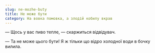 ```yaml
---
slug: ne-mozhe-buty
title: Не може бути
category: На вовка помовка, а злодій кобилу вкрав
---
```

— Щось у вас пиво тепле, — скаржиться відвідувач.

— Та не може цього бути! Я ж тільки що відро холодної води в бочку вилила.
